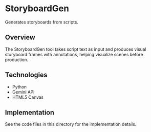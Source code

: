 # StoryboardGen

Generates storyboards from scripts.

## Overview

The StoryboardGen tool takes script text as input and produces visual storyboard frames with annotations, helping visualize scenes before production.

## Technologies

- Python
- Gemini API
- HTML5 Canvas

## Implementation

See the code files in this directory for the implementation details.
